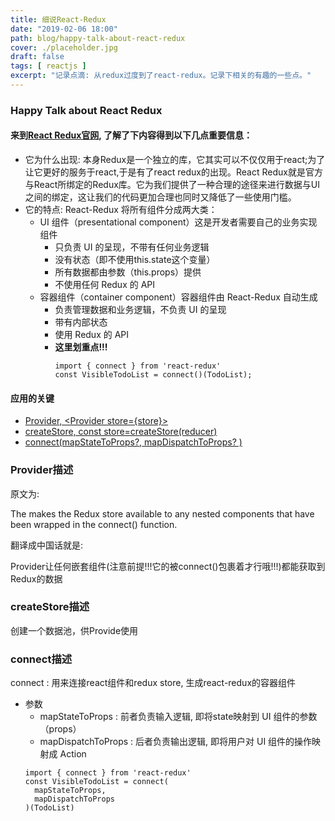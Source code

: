 ```yaml
---
title: 细说React-Redux
date: "2019-02-06 18:00"
path: blog/happy-talk-about-react-redux
cover: ./placeholder.jpg
draft: false
tags: [ reactjs ]
excerpt: "记录点滴: 从redux过度到了react-redux。记录下相关的有趣的一些点。"
---
```


### Happy Talk about React Redux

#### 来到[React Redux官网](https://react-redux.js.org/), 了解了下内容得到以下几点重要信息：
 - 它为什么出现:
    本身Redux是一个独立的库，它其实可以不仅仅用于react;为了让它更好的服务于react,于是有了react redux的出现。React Redux就是官方与React所绑定的Redux库。它为我们提供了一种合理的途径来进行数据与UI之间的绑定，这让我们的代码更加合理也同时又降低了一些使用门槛。
 - 它的特点: 
  React-Redux 将所有组件分成两大类：
    - UI 组件（presentational component）这是开发者需要自己的业务实现组件
      - 只负责 UI 的呈现，不带有任何业务逻辑
      - 没有状态（即不使用this.state这个变量）
      - 所有数据都由参数（this.props）提供
      - 不使用任何 Redux 的 API
    - 容器组件（container component）容器组件由 React-Redux 自动生成
      - 负责管理数据和业务逻辑，不负责 UI 的呈现
      - 带有内部状态
      - 使用 Redux 的 API
      - **这里划重点!!!**
        ```
        import { connect } from 'react-redux'
        const VisibleTodoList = connect()(TodoList);
        ```

#### 应用的关键
- [Provider, \<Provider store={store}\>](#Provider描述)
- [createStore, const store=createStore(reducer)](#createStore描述)
- [connect(mapStateToProps?, mapDispatchToProps? )](#connect描述)

### Provider描述

原文为:

The <Provider /> makes the Redux store available to any nested components that have been wrapped in the connect() function.

翻译成中国话就是: 

Provider让任何嵌套组件(注意前提!!!它的被connect()包裹着才行哦!!!)都能获取到Redux的数据
### createStore描述
创建一个数据池，供Provide使用

### connect描述
  connect : 用来连接react组件和redux store, 生成react-redux的容器组件
  - 参数 
    - mapStateToProps : 前者负责输入逻辑, 即将state映射到 UI 组件的参数（props）
    - mapDispatchToProps : 后者负责输出逻辑, 即将用户对 UI 组件的操作映射成 Action
    ```
    import { connect } from 'react-redux'
    const VisibleTodoList = connect(
      mapStateToProps,
      mapDispatchToProps
    )(TodoList)
    ```

